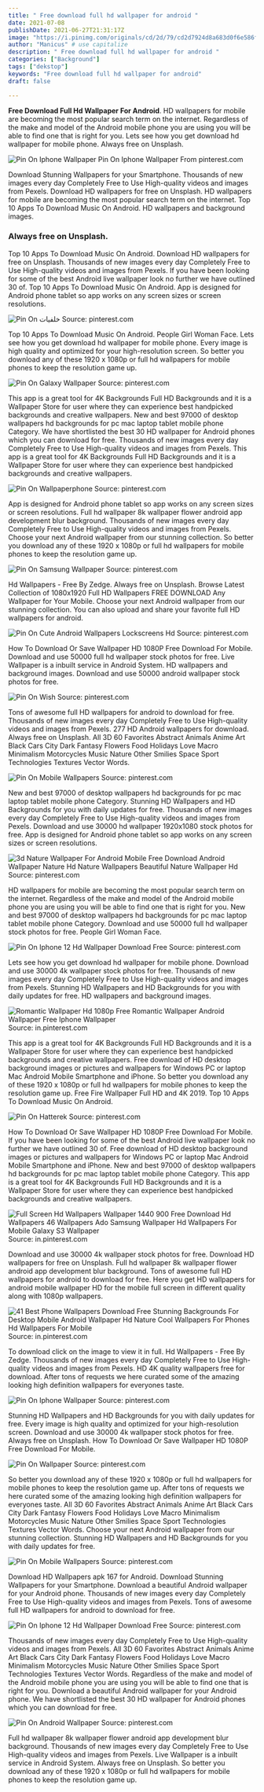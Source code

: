 ```yaml
---
title: " Free download full hd wallpaper for android "
date: 2021-07-08
publishDate: 2021-06-27T21:31:17Z
image: "https://i.pinimg.com/originals/cd/2d/79/cd2d7924d8a683d0f6e586f463006745.jpg"
author: "Manicus" # use capitalize
description: " Free download full hd wallpaper for android "
categories: ["Background"]
tags: ["dekstop"]
keywords: "Free download full hd wallpaper for android"
draft: false

---
```



**Free Download Full Hd Wallpaper For Android**. HD wallpapers for mobile are becoming the most popular search term on the internet. Regardless of the make and model of the Android mobile phone you are using you will be able to find one that is right for you. Lets see how you get download hd wallpaper for mobile phone. Always free on Unsplash.

![Pin On Iphone Wallpaper](https://i.pinimg.com/564x/16/44/91/164491e8bd8fd08fe6fe1497cd35e54d.jpg "Pin On Iphone Wallpaper")
Pin On Iphone Wallpaper From pinterest.com


Download Stunning Wallpapers for your Smartphone. Thousands of new images every day Completely Free to Use High-quality videos and images from Pexels. Download HD wallpapers for free on Unsplash. HD wallpapers for mobile are becoming the most popular search term on the internet. Top 10 Apps To Download Music On Android. HD wallpapers and background images.

### Always free on Unsplash.

Top 10 Apps To Download Music On Android. Download HD wallpapers for free on Unsplash. Thousands of new images every day Completely Free to Use High-quality videos and images from Pexels. If you have been looking for some of the best Android live wallpaper look no further we have outlined 30 of. Top 10 Apps To Download Music On Android. App is designed for Android phone tablet so app works on any screen sizes or screen resolutions.


![Pin On خلفيات](https://i.pinimg.com/originals/1c/c6/a7/1cc6a731b2864acafc8e81ce3b6edfc8.jpg "Pin On خلفيات")
Source: pinterest.com

Top 10 Apps To Download Music On Android. People Girl Woman Face. Lets see how you get download hd wallpaper for mobile phone. Every image is high quality and optimized for your high-resolution screen. So better you download any of these 1920 x 1080p or full hd wallpapers for mobile phones to keep the resolution game up.

![Pin On Galaxy Wallpaper](https://i.pinimg.com/originals/1b/a4/0e/1ba40e6d24427dbc9e92df731d1abe21.jpg "Pin On Galaxy Wallpaper")
Source: pinterest.com

This app is a great tool for 4K Backgrounds Full HD Backgrounds and it is a Wallpaper Store for user where they can experience best handpicked backgrounds and creative wallpapers. New and best 97000 of desktop wallpapers hd backgrounds for pc mac laptop tablet mobile phone Category. We have shortlisted the best 30 HD wallpaper for Android phones which you can download for free. Thousands of new images every day Completely Free to Use High-quality videos and images from Pexels. This app is a great tool for 4K Backgrounds Full HD Backgrounds and it is a Wallpaper Store for user where they can experience best handpicked backgrounds and creative wallpapers.

![Pin On Wallpaperphone](https://i.pinimg.com/originals/1c/cb/13/1ccb13a656c07b045a002d427ad838da.jpg "Pin On Wallpaperphone")
Source: pinterest.com

App is designed for Android phone tablet so app works on any screen sizes or screen resolutions. Full hd wallpaper 8k wallpaper flower android app development blur background. Thousands of new images every day Completely Free to Use High-quality videos and images from Pexels. Choose your next Android wallpaper from our stunning collection. So better you download any of these 1920 x 1080p or full hd wallpapers for mobile phones to keep the resolution game up.

![Pin On Samsung Wallpaper](https://i.pinimg.com/736x/e9/3a/96/e93a96c09e7b02691cc405a82ac448bc.jpg "Pin On Samsung Wallpaper")
Source: pinterest.com

Hd Wallpapers - Free By Zedge. Always free on Unsplash. Browse Latest Collection of 1080x1920 Full HD Wallpapers FREE DOWNLOAD Any Wallpaper for Your Mobile. Choose your next Android wallpaper from our stunning collection. You can also upload and share your favorite full HD wallpapers for android.

![Pin On Cute Android Wallpapers Lockscreens Hd](https://i.pinimg.com/originals/e5/4d/3c/e54d3c8d59992b40b07bbc7798ad3beb.jpg "Pin On Cute Android Wallpapers Lockscreens Hd")
Source: pinterest.com

How To Download Or Save Wallpaper HD 1080P Free Download For Mobile. Download and use 50000 full hd wallpaper stock photos for free. Live Wallpaper is a inbuilt service in Android System. HD wallpapers and background images. Download and use 50000 android wallpaper stock photos for free.

![Pin On Wish](https://i.pinimg.com/originals/e2/05/4b/e2054b0c108f943fa58d98b8a4d37cd5.png "Pin On Wish")
Source: pinterest.com

Tons of awesome full HD wallpapers for android to download for free. Thousands of new images every day Completely Free to Use High-quality videos and images from Pexels. 277 HD Android wallpapers for download. Always free on Unsplash. All 3D 60 Favorites Abstract Animals Anime Art Black Cars City Dark Fantasy Flowers Food Holidays Love Macro Minimalism Motorcycles Music Nature Other Smilies Space Sport Technologies Textures Vector Words.

![Pin On Mobile Wallpapers](https://i.pinimg.com/474x/c2/9a/9d/c29a9df3197a8207cbba3cff9aed871f.jpg "Pin On Mobile Wallpapers")
Source: pinterest.com

New and best 97000 of desktop wallpapers hd backgrounds for pc mac laptop tablet mobile phone Category. Stunning HD Wallpapers and HD Backgrounds for you with daily updates for free. Thousands of new images every day Completely Free to Use High-quality videos and images from Pexels. Download and use 30000 hd wallpaper 1920x1080 stock photos for free. App is designed for Android phone tablet so app works on any screen sizes or screen resolutions.

![3d Nature Wallpaper For Android Mobile Free Download Android Wallpaper Nature Hd Nature Wallpapers Beautiful Nature Wallpaper Hd](https://i.pinimg.com/736x/db/60/da/db60dad5152cc3316842e50d21757e53.jpg "3d Nature Wallpaper For Android Mobile Free Download Android Wallpaper Nature Hd Nature Wallpapers Beautiful Nature Wallpaper Hd")
Source: pinterest.com

HD wallpapers for mobile are becoming the most popular search term on the internet. Regardless of the make and model of the Android mobile phone you are using you will be able to find one that is right for you. New and best 97000 of desktop wallpapers hd backgrounds for pc mac laptop tablet mobile phone Category. Download and use 50000 full hd wallpaper stock photos for free. People Girl Woman Face.

![Pin On Iphone 12 Hd Wallpaper Download Free](https://i.pinimg.com/originals/d9/f7/4a/d9f74abb41c62a71541d8256dfb33070.jpg "Pin On Iphone 12 Hd Wallpaper Download Free")
Source: pinterest.com

Lets see how you get download hd wallpaper for mobile phone. Download and use 30000 4k wallpaper stock photos for free. Thousands of new images every day Completely Free to Use High-quality videos and images from Pexels. Stunning HD Wallpapers and HD Backgrounds for you with daily updates for free. HD wallpapers and background images.

![Romantic Wallpaper Hd 1080p Free Romantic Wallpaper Android Wallpaper Free Iphone Wallpaper](https://i.pinimg.com/564x/1d/c1/5c/1dc15c9210cc37a8a334dc989521aaed.jpg "Romantic Wallpaper Hd 1080p Free Romantic Wallpaper Android Wallpaper Free Iphone Wallpaper")
Source: in.pinterest.com

This app is a great tool for 4K Backgrounds Full HD Backgrounds and it is a Wallpaper Store for user where they can experience best handpicked backgrounds and creative wallpapers. Free download of HD desktop background images or pictures and wallpapers for Windows PC or laptop Mac Android Mobile Smartphone and iPhone. So better you download any of these 1920 x 1080p or full hd wallpapers for mobile phones to keep the resolution game up. Free Fire Wallpaper Full HD and 4K 2019. Top 10 Apps To Download Music On Android.

![Pin On Hatterek](https://i.pinimg.com/originals/26/af/cc/26afcc461a3b9832cc9ab3a478f28f87.jpg "Pin On Hatterek")
Source: pinterest.com

How To Download Or Save Wallpaper HD 1080P Free Download For Mobile. If you have been looking for some of the best Android live wallpaper look no further we have outlined 30 of. Free download of HD desktop background images or pictures and wallpapers for Windows PC or laptop Mac Android Mobile Smartphone and iPhone. New and best 97000 of desktop wallpapers hd backgrounds for pc mac laptop tablet mobile phone Category. This app is a great tool for 4K Backgrounds Full HD Backgrounds and it is a Wallpaper Store for user where they can experience best handpicked backgrounds and creative wallpapers.

![Full Screen Hd Wallpapers Wallpaper 1440 900 Free Download Hd Wallpapers 46 Wallpapers Ado Samsung Wallpaper Hd Wallpapers For Mobile Galaxy S3 Wallpaper](https://i.pinimg.com/originals/a2/4c/27/a24c2747ee7c21adc9edd22578547a29.jpg "Full Screen Hd Wallpapers Wallpaper 1440 900 Free Download Hd Wallpapers 46 Wallpapers Ado Samsung Wallpaper Hd Wallpapers For Mobile Galaxy S3 Wallpaper")
Source: in.pinterest.com

Download and use 30000 4k wallpaper stock photos for free. Download HD wallpapers for free on Unsplash. Full hd wallpaper 8k wallpaper flower android app development blur background. Tons of awesome full HD wallpapers for android to download for free. Here you get HD wallpapers for android mobile wallpaper HD for the mobile full screen in different quality along with 1080p wallpapers.

![41 Best Phone Wallpapers Download Free Stunning Backgrounds For Desktop Mobile Android Wallpaper Hd Nature Cool Wallpapers For Phones Hd Wallpapers For Mobile](https://i.pinimg.com/originals/f0/dd/7b/f0dd7baa7be0e18ee6b7a86a0c4337e7.jpg "41 Best Phone Wallpapers Download Free Stunning Backgrounds For Desktop Mobile Android Wallpaper Hd Nature Cool Wallpapers For Phones Hd Wallpapers For Mobile")
Source: in.pinterest.com

To download click on the image to view it in full. Hd Wallpapers - Free By Zedge. Thousands of new images every day Completely Free to Use High-quality videos and images from Pexels. HD 4K quality wallpapers free for download. After tons of requests we here curated some of the amazing looking high definition wallpapers for everyones taste.

![Pin On Iphone Wallpaper](https://i.pinimg.com/564x/16/44/91/164491e8bd8fd08fe6fe1497cd35e54d.jpg "Pin On Iphone Wallpaper")
Source: pinterest.com

Stunning HD Wallpapers and HD Backgrounds for you with daily updates for free. Every image is high quality and optimized for your high-resolution screen. Download and use 30000 4k wallpaper stock photos for free. Always free on Unsplash. How To Download Or Save Wallpaper HD 1080P Free Download For Mobile.

![Pin On Wallpaper](https://i.pinimg.com/564x/51/7b/07/517b07bfac2232980597368f36fc06c5.jpg "Pin On Wallpaper")
Source: pinterest.com

So better you download any of these 1920 x 1080p or full hd wallpapers for mobile phones to keep the resolution game up. After tons of requests we here curated some of the amazing looking high definition wallpapers for everyones taste. All 3D 60 Favorites Abstract Animals Anime Art Black Cars City Dark Fantasy Flowers Food Holidays Love Macro Minimalism Motorcycles Music Nature Other Smilies Space Sport Technologies Textures Vector Words. Choose your next Android wallpaper from our stunning collection. Stunning HD Wallpapers and HD Backgrounds for you with daily updates for free.

![Pin On Mobile Wallpapers](https://i.pinimg.com/originals/1e/42/ba/1e42ba341b468e789b0969dad8110e46.jpg "Pin On Mobile Wallpapers")
Source: pinterest.com

Download HD Wallpapers apk 167 for Android. Download Stunning Wallpapers for your Smartphone. Download a beautiful Android wallpaper for your Android phone. Thousands of new images every day Completely Free to Use High-quality videos and images from Pexels. Tons of awesome full HD wallpapers for android to download for free.

![Pin On Iphone 12 Hd Wallpaper Download Free](https://i.pinimg.com/736x/0e/c2/43/0ec243a6367c9682a1119eb8b9301a1f.jpg "Pin On Iphone 12 Hd Wallpaper Download Free")
Source: pinterest.com

Thousands of new images every day Completely Free to Use High-quality videos and images from Pexels. All 3D 60 Favorites Abstract Animals Anime Art Black Cars City Dark Fantasy Flowers Food Holidays Love Macro Minimalism Motorcycles Music Nature Other Smilies Space Sport Technologies Textures Vector Words. Regardless of the make and model of the Android mobile phone you are using you will be able to find one that is right for you. Download a beautiful Android wallpaper for your Android phone. We have shortlisted the best 30 HD wallpaper for Android phones which you can download for free.

![Pin On Android Wallpaper](https://i.pinimg.com/originals/cd/2d/79/cd2d7924d8a683d0f6e586f463006745.jpg "Pin On Android Wallpaper")
Source: pinterest.com

Full hd wallpaper 8k wallpaper flower android app development blur background. Thousands of new images every day Completely Free to Use High-quality videos and images from Pexels. Live Wallpaper is a inbuilt service in Android System. Always free on Unsplash. So better you download any of these 1920 x 1080p or full hd wallpapers for mobile phones to keep the resolution game up.

